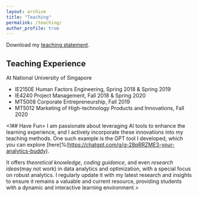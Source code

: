 ```yaml
---
layout: archive
title: "Teaching"
permalink: /teaching/
author_profile: true
---
```


Download my [teaching statement](/file/teaching.pdf).

## Teaching Experience 
At National University of Singapore
* IE2150E Human Factors Engineering, Spring 2018 & Spring 2019
* IE4240 Project Management, Fall 2018 & Spring 2020
* MT5008 Corporate Entrepreneurship, Fall 2019
* MT5012 Marketing of High-technology Products and Innovations, Fall 2020

<!## Have Fun>
I am passionate about leveraging AI tools to enhance the learning experience, and I actively incorporate these innovations into my teaching methods. One such example is the GPT tool I developed, which you can explore [here]%(https://chatgpt.com/g/g-28pRRZME3-your-analytics-buddy). 

It offers _theoretical knowledge_, _coding guidance_, and even _research ideas_(may not work) in data analytics and optimization, with a special focus on robust analytics. I regularly update it with my latest research and insights to ensure it remains a valuable and current resource, providing students with a dynamic and interactive learning environment.>
